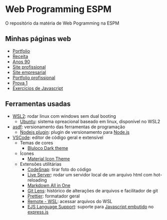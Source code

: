 # Web Programming ESPM

O repositório da matéria de Web Pogramming na ESPM

## Minhas páginas web

- [Portfolio](https://ryguigas0.github.io/web-programming-espm/frontend/exercises/ex1_portfolio/)
- [Receita](https://ryguigas0.github.io/web-programming-espm/frontend/exercises/ex2_receita/)
- [Anos 90](https://ryguigas0.github.io/web-programming-espm/frontend/exercises/ex3_90s_website/)
- [Site profissional](https://ryguigas0.github.io/web-programming-espm/frontend/exercises/ex3_professional_website/)
- [Site empresarial](https://ryguigas0.github.io/web-programming-espm/frontend/exercises/ex4_enterprise_website/)
- [Portfolio profissional](https://ryguigas0.github.io/web-programming-espm/frontend/exercises/ex5_professional_porfolio/)
- [Prova 1](https://ryguigas0.github.io/web-programming-espm/frontend/tests/test1/)
- [Exercícios de Javascript](https://ryguigas0.github.io/web-programming-espm/frontend/exercises/ex7_javascript_problems/)

## Ferramentas usadas

- [WSL2](https://docs.microsoft.com/pt-br/windows/wsl/about): rodar linux com
  windows sem dual booting
  - [Ubuntu](https://ubuntu.com/): sistema opreacional baseado em linux,
    disponível no WSL2
- [asdf](https://asdf-vm.com/): versionamento das ferramentas de programação
  - [Nodejs plugin](https://github.com/asdf-vm/asdf-nodejs): plugin de
    versionamento para [Node.js](https://nodejs.org/)
- [VSCode](https://code.visualstudio.com/): editor de código geral e extensível
  - Temas de cores
    - [Bluloco Dark theme](https://marketplace.visualstudio.com/items?itemName=uloco.theme-bluloco-dark)
  - Ícones
    - [Material Icon Theme](https://marketplace.visualstudio.com/items?itemName=PKief.material-icon-theme)
  - Extensões utilitárias
    - [CodeSnap](https://marketplace.visualstudio.com/items?itemName=adpyke.codesnap):
      tirar foto do código
    - [Live Server](https://marketplace.visualstudio.com/items?itemName=ritwickdey.LiveServer):
      rodar um servidor local de um arquivo html com hot-reloading
    - [Markdown All in One](https://marketplace.visualstudio.com/items?itemName=yzhang.markdown-all-in-one)
    - [Git Lens](https://marketplace.visualstudio.com/items?itemName=eamodio.gitlens):
      histórico de alterações de arquivos e facilitador de git
    - [Prettier](https://marketplace.visualstudio.com/items?itemName=esbenp.prettier-vscode):
      formatador geral
    - [Remote - WSL](https://marketplace.visualstudio.com/items?itemName=ms-vscode-remote.remote-wsl):
      acessar arquivos do WSL
    - [EJS Language Support](https://marketplace.visualstudio.com/items?itemName=DigitalBrainstem.javascript-ejs-support):
      suporte para [Javascript embutido](https://ejs.co/) no
      [express.js](https://expressjs.com/)
